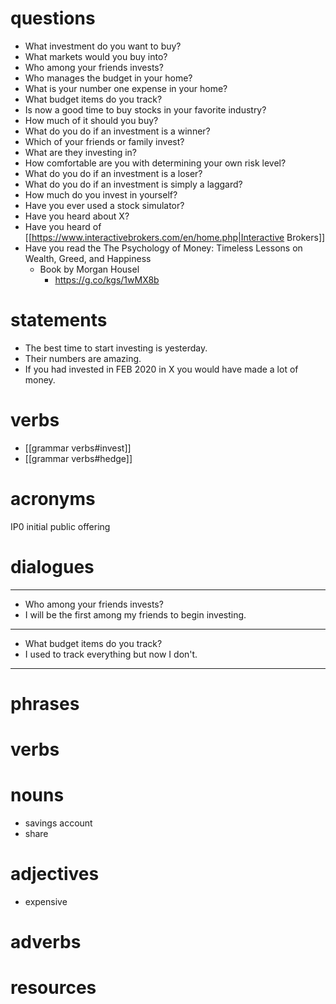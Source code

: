 # questions
- What investment do you want to buy?
- What markets would you buy into?
- Who among your friends invests?
- Who manages the budget in your home?
- What is your number one expense in your home?
- What budget items do you track?
- Is now a good time to buy stocks in your favorite industry?
- How much of it should you buy?
- What do you do if an investment is a winner?
- Which of your friends or family invest?
- What are they investing in?
- How comfortable are you with determining your own risk level?
- What do you do if an investment is a loser?
- What do you do if an investment is simply a laggard?
- How much do you invest in yourself?
- Have you ever used a stock simulator?
- Have you heard about X?
- Have you heard of [[https://www.interactivebrokers.com/en/home.php|Interactive Brokers]]
- Have you read the The Psychology of Money: Timeless Lessons on Wealth, Greed, and Happiness
	- Book by Morgan Housel
		- https://g.co/kgs/1wMX8b

# statements
- The best time to start investing is yesterday.
- Their numbers are amazing.
- If you had invested in FEB 2020 in X you would have made a lot of money.

# verbs
- [[grammar verbs#invest]]
- [[grammar verbs#hedge]]

# acronyms
IP0 initial public offering


# dialogues
---
- Who among your friends invests?
- I will be the first among my friends to begin investing. 
---
- What budget items do you track?
- I used to track everything but now I don't.
---




# phrases

# verbs

# nouns
- savings account
- share

# adjectives
- expensive

# adverbs

# resources
